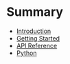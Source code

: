 # Summary

- [Introduction](README.md)
- [Getting Started](getting-started/installation.md)
- [API Reference](api/overview.md)
- [Python](python/overview.md)

